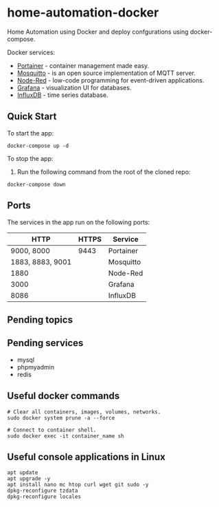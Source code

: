 # home-automation-docker

Home Automation using Docker and deploy confgurations using docker-compose.

Docker services:

* [Portainer](/portainer/README.md) - container management made easy.
* [Mosquitto](/mosquitto/README.md) - is an open source implementation of MQTT server.
* [Node-Red](/node-red/README.md) - low-code programming for event-driven applications.
* [Grafana](/grafana/README.md) - visualization UI for databases.
* [InfluxDB](/influxdb/README.md) - time series database.

## Quick Start

To start the app:

```
docker-compose up -d
```

To stop the app:

1. Run the following command from the root of the cloned repo:
```
docker-compose down
```

## Ports

The services in the app run on the following ports:

| HTTP | HTTPS | Service |
| - | - | - |
| 9000, 8000 | 9443 | Portainer |
| 1883, 8883, 9001 | | Mosquitto |
| 1880 | | Node-Red |
| 3000 | | Grafana |
| 8086 | | InfluxDB |

## Pending topics

## Pending services

- mysql
- phpmyadmin
- redis

## Useful docker commands

```
# Clear all containers, images, volumes, networks.
sudo docker system prune -a --force 

# Connect to container shell.
sudo docker exec -it container_name sh
```

## Useful console applications in Linux

```
apt update
apt upgrade -y
apt install nano mc htop curl wget git sudo -y
dpkg-reconfigure tzdata 
dpkg-reconfigure locales 
```

